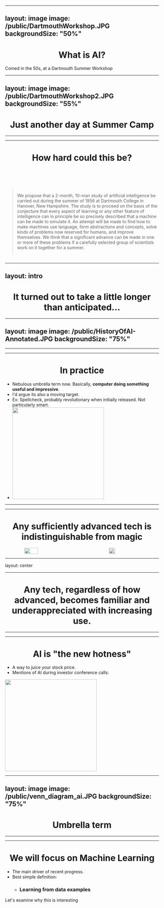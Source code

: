 
---
layout: image
image: /public/DartmouthWorkshop.JPG
backgroundSize: "50%"
---
# What is AI?
Coined in the 50s, at a Dartmouth Summer Workshop


---
layout: image
image: /public/DartmouthWorkshop2.JPG
backgroundSize: "55%"
---
# Just another day at Summer Camp

<style>
  h1{text-align:center;}
</style>

---
---

# How hard could this be?
<br>
<br>
<br>
<div style="display:flex; justify-content:center">

> We propose that a 2-month, 10-man study of artificial intelligence be carried out during the summer of 1956 at Dartmouth College in Hanover, New Hampshire. The study is to proceed on the basis of the conjecture that every aspect of learning or any other feature of intelligence can in principle be so precisely described that a machine can be made to simulate it. An attempt will be made to find how to make machines use language, form abstractions and concepts, solve kinds of problems now reserved for humans, and improve themselves. We think that  <span v-mark.red="1">a significant advance can be made</span> in one or more of these problems if a carefully selected group of scientists work on it together for  <span v-mark.red="2"> a summer.</span>
</div>

<style>
  h1{text-align:center;}
</style>

---
layout: intro
---
# It turned out to take a little longer than anticipated...

---
layout: image
image: /public/HistoryOfAI-Annotated.JPG
backgroundSize: "75%"
---

---
---
# In practice
- Nebulous umbrella term now. Basically, **computer doing something useful and impressive**.
- I'd argue its also a moving target.
- Ex: Spellcheck, probably revolutionary when initially released. Not particularly smart. 
- <img src="/public/spellcheck.JPG" width="300px">

---
---
# Any sufficiently advanced tech is indistinguishable from magic

<div style="display:flex;justify-content: space-around;">
<img src="/public/arthur_c_clark2.jpg" width="30%" style="margin:auto">
<img src="/public/arthur_c_clark.jpg" width="20%" style="margin:auto">

</div>

---
layout: center

---
# Any tech, regardless of how advanced, becomes familiar and underappreciated with increasing use.

<!-- Human nature. Hedonic treadmill. A legacy of our evolution. "Give me more, give me better, now!" Strive/desire more, laziness/lack of greed not rewarded.
Buddhism/self-mastery. Not our fault, but must temper -->
---
---
# AI is "the new hotness"
- A way to juice your stock price. 
- Mentions of AI during investor conference calls:
<img src="/public/earning_call_ai_mentions.png" height="300px">

---
layout: image
image: /public/venn_diagram_ai.JPG
backgroundSize: "75%"
---
# Umbrella term

<!-- Some mix of Stats, Computer Science, Machine Learning, Neural Networks, Deep Learning, "Big Data", Data Science
A fair amount of these terms are themselves vague catch-alls.

-->

---    
---
# We will focus on Machine Learning
- The main driver of recent progress.
- Best simple definition: 
    - ### Learning from data examples

Let's examine why this is interesting